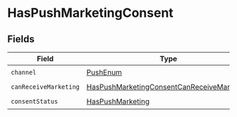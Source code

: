 # HasPushMarketingConsent


## Fields

| Field                                                                                                               | Type                                                                                                                | Required                                                                                                            | Description                                                                                                         |
| ------------------------------------------------------------------------------------------------------------------- | ------------------------------------------------------------------------------------------------------------------- | ------------------------------------------------------------------------------------------------------------------- | ------------------------------------------------------------------------------------------------------------------- |
| `channel`                                                                                                           | [PushEnum](../../models/components/PushEnum.md)                                                                     | :heavy_check_mark:                                                                                                  | N/A                                                                                                                 |
| `canReceiveMarketing`                                                                                               | [HasPushMarketingConsentCanReceiveMarketing](../../models/components/HasPushMarketingConsentCanReceiveMarketing.md) | :heavy_check_mark:                                                                                                  | N/A                                                                                                                 |
| `consentStatus`                                                                                                     | [HasPushMarketing](../../models/components/HasPushMarketing.md)                                                     | :heavy_check_mark:                                                                                                  | N/A                                                                                                                 |